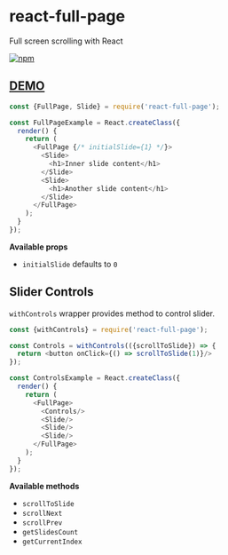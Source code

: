 # react-full-page
Full screen scrolling with React

[![npm](https://img.shields.io/npm/v/react-full-page.svg)](https://www.npmjs.com/package/react-full-page)

## [DEMO](http://zwug.github.io/react-full-page/)

```js
const {FullPage, Slide} = require('react-full-page');

const FullPageExample = React.createClass({
  render() {
    return (
      <FullPage {/* initialSlide={1} */}>
        <Slide>
          <h1>Inner slide content</h1>
        </Slide>
        <Slide>
          <h1>Another slide content</h1>
        </Slide>
      </FullPage>
    );
  }
});
```

__Available props__

* `initialSlide` defaults to `0`
## Slider Controls

`withControls` wrapper provides method to control slider.

```js
const {withControls} = require('react-full-page');

const Controls = withControls(({scrollToSlide}) => {
  return <button onClick={() => scrollToSlide(1)}/>
});

const ControlsExample = React.createClass({
  render() {
    return (
      <FullPage>
        <Controls/>
        <Slide/>
        <Slide/>
        <Slide/>
      </FullPage>
    );
  }
});
```

__Available methods__

* `scrollToSlide`
* `scrollNext`
* `scrollPrev`
* `getSlidesCount`
* `getCurrentIndex`
